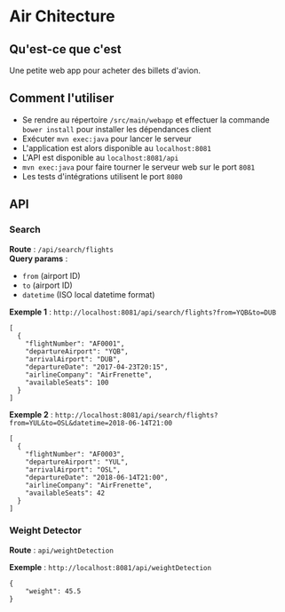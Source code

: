 # Air Chitecture

## Qu'est-ce que c'est
Une petite web app pour acheter des billets d'avion.

## Comment l'utiliser
* Se rendre au répertoire `/src/main/webapp` et effectuer la commande `bower install` pour installer les dépendances client
* Exécuter `mvn exec:java` pour lancer le serveur
* L'application est alors disponible au `localhost:8081`
* L'API est disponible au `localhost:8081/api`
* `mvn exec:java` pour faire tourner le serveur web sur le port `8081`
* Les tests d'intégrations utilisent le port `8080`

## API   
   
### Search

**Route** : `/api/search/flights`   
**Query params** :
- `from` (airport ID)
- `to` (airport ID)
- `datetime` (ISO local datetime format)
   
**Exemple 1** : `http://localhost:8081/api/search/flights?from=YQB&to=DUB` 
``` 
[
  {
    "flightNumber": "AF0001",
    "departureAirport": "YQB",
    "arrivalAirport": "DUB",
    "departureDate": "2017-04-23T20:15",
    "airlineCompany": "AirFrenette",
    "availableSeats": 100
  }
]
```

**Exemple 2** : `http://localhost:8081/api/search/flights?from=YUL&to=OSL&datetime=2018-06-14T21:00`
``` 
[
  {
    "flightNumber": "AF0003",
    "departureAirport": "YUL",
    "arrivalAirport": "OSL",
    "departureDate": "2018-06-14T21:00",
    "airlineCompany": "AirFrenette",
    "availableSeats": 42
  }
]
```

 ### Weight Detector
    
 **Route** : `api/weightDetection`   
 
 **Exemple** : `http://localhost:8081/api/weightDetection`   
 ```
 {
     "weight": 45.5
 }